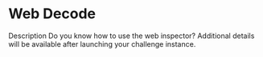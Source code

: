 # Web Decode 

Description
Do you know how to use the web inspector?
Additional details will be available after launching your challenge instance.